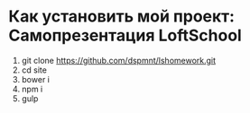 # Как установить мой проект:                                                                                        Самопрезентация LoftSchool
1) git clone https://github.com/dspmnt/lshomework.git                                                                            
2) cd site                                                                                                                       
3) bower i                                                                                                                       
4) npm i                                                                                                                         
5) gulp 
